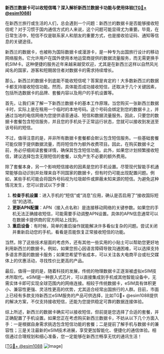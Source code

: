 **新西兰数据卡可以收短信嗎？深入解析新西兰数据卡功能与使用体验[[TG💪+ @esim1088](https://t.me/s/esim1088)]**

在新西兰旅行或生活的人们，总会遇到一个问题：新西兰的数据卡是否能够接收短信呢？对于习惯于国内通信方式的人来说，这个问题可能显得尤为重要。毕竟，在日常生活中，短信不仅是联系家人和朋友的重要方式，也是接收验证码、通知等信息的关键途径。

新西兰的数据卡，也被称为国际数据卡或漫游卡，是一种专为出国旅行设计的移动网络服务。它允许用户在国外使用本地运营商提供的数据流量服务，而无需更换手机SIM卡。这种便捷的服务近年来越来越受欢迎，尤其是在新西兰这样以自然风光闻名的国家，游客和短期居住者对数据卡的需求持续增长。

那么，新西兰的数据卡到底能不能收短信呢？答案是肯定的！大多数新西兰的数据卡都支持接收短信功能。然而，具体能否成功接收短信，还取决于几个关键因素，包括所选数据卡的品牌、套餐内容以及用户的手机设置等。

首先，让我们来了解一下新西兰数据卡的基本工作原理。当您购买一张新西兰数据卡时，实际上是在租用一个临时的本地号码。这个号码会绑定到您的数据卡上，并通过当地的电信网络为您提供语音通话、短信和数据流量服务。因此，只要您的数据卡套餐包含短信服务，并且您的手机处于正常运行状态，您就可以接收到发送至该号码的短信。

不过，值得注意的是，并非所有数据卡套餐都会默认包含短信服务。一些基础套餐可能仅限于提供数据流量，而将短信作为额外收费项目。因此，在购买数据卡之前，务必仔细阅读套餐详情，确保其包含短信功能。此外，如果您计划频繁接收短信，建议选择包含无限短信的套餐，以免产生不必要的额外费用。

除了套餐本身，另一个影响短信接收的因素是您的手机设置。尽管现代智能手机通常能够自动识别并处理来自不同国家的数据卡，但有时仍可能出现配置问题。例如，某些手机可能会将国外号码视为垃圾邮件或屏蔽未知来源的短信。为避免这种情况发生，您可以尝试以下步骤：

1. **检查手机设置**：进入手机的“短信”或“消息”应用，确认是否启用了“接收国际短信”的选项。
2. **更新APN配置**：APN（接入点名称）是连接移动网络的关键参数。如果您的手机无法正确接收短信，可能需要手动调整APN设置。具体的APN信息通常可以在数据卡提供商的官方网站上找到。
3. **重启设备**：有时候，简单的重启操作就能解决许多看似复杂的问题。尝试关闭并重新启动您的手机，看看是否能恢复正常接收短信的功能。

当然，除了这些技术层面的考虑外，还有其他一些实用的小贴士可以帮助您更好地利用新西兰的数据卡。例如，如果您担心因语言障碍导致沟通困难，可以选择支持多语言界面的数据卡服务；如果您希望节省成本，可以关注各大电商平台或社交媒体上的优惠活动，寻找性价比更高的产品。

最后，值得一提的是，随着科技的发展，传统的物理数据卡正逐渐被虚拟eSIM技术所取代。eSIM是一种嵌入式芯片，可以直接集成到手机或其他智能设备中，无需实体卡即可实现全球范围内的网络连接。相较于传统数据卡，eSIM具有体积更小、兼容性更强、灵活性更高的优势，尤其适合经常出国旅行的人群。目前，市面上已经有多款支持新西兰eSIM服务的产品可供选择，比如TG💪+ @esim1088提供的解决方案，不仅支持接收短信，还能为您提供稳定可靠的数据连接体验。

综上所述，新西兰的数据卡确实可以接收短信，但前提是您选择了合适的套餐，并正确配置了手机设置。如果您正在考虑购买新西兰数据卡，不妨从以下几个方面入手：一是根据自身需求挑选包含短信功能的套餐；二是提前了解手机与数据卡的兼容性；三是关注最新的eSIM技术进展，享受更加智能化、便捷化的通信体验。相信通过合理规划和细心准备，您一定能够在新西兰畅享无忧的通讯生活！

[[TG💪+ @esim1088](https://t.me/s/esim1088) ![Image](https://i.postimg.cc/4NQfJmqS/Snipaste-2025-05-13-00-14-12.png)]